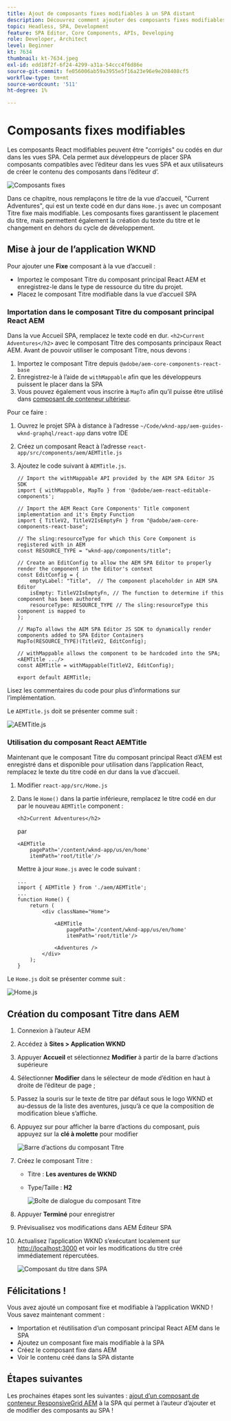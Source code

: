 ```yaml
---
title: Ajout de composants fixes modifiables à un SPA distant
description: Découvrez comment ajouter des composants fixes modifiables à un SPA distant.
topic: Headless, SPA, Development
feature: SPA Editor, Core Components, APIs, Developing
role: Developer, Architect
level: Beginner
kt: 7634
thumbnail: kt-7634.jpeg
exl-id: edd18f2f-6f24-4299-a31a-54ccc4f6d86e
source-git-commit: fe056006ab59a3955e5f16a23e96e9e208408cf5
workflow-type: tm+mt
source-wordcount: '511'
ht-degree: 1%

---
```


# Composants fixes modifiables

Les composants React modifiables peuvent être &quot;corrigés&quot; ou codés en dur dans les vues SPA. Cela permet aux développeurs de placer SPA composants compatibles avec l’éditeur dans les vues SPA et aux utilisateurs de créer le contenu des composants dans l’éditeur d’.

![Composants fixes](./assets/spa-fixed-component/intro.png)

Dans ce chapitre, nous remplaçons le titre de la vue d’accueil, &quot;Current Adventures&quot;, qui est un texte codé en dur dans `Home.js` avec un composant Titre fixe mais modifiable. Les composants fixes garantissent le placement du titre, mais permettent également la création du texte du titre et le changement en dehors du cycle de développement.

## Mise à jour de l’application WKND

Pour ajouter une __Fixe__ composant à la vue d’accueil :

+ Importez le composant Titre du composant principal React AEM et enregistrez-le dans le type de ressource du titre du projet.
+ Placez le composant Titre modifiable dans la vue d’accueil SPA

### Importation dans le composant Titre du composant principal React AEM

Dans la vue Accueil SPA, remplacez le texte codé en dur. `<h2>Current Adventures</h2>` avec le composant Titre des composants principaux React AEM. Avant de pouvoir utiliser le composant Titre, nous devons :

1. Importez le composant Titre depuis `@adobe/aem-core-components-react-base`
1. Enregistrez-le à l’aide de `withMappable` afin que les développeurs puissent le placer dans la SPA
1. Vous pouvez également vous inscrire à `MapTo` afin qu’il puisse être utilisé dans [composant de conteneur ultérieur](./spa-container-component.md).

Pour ce faire :

1. Ouvrez le projet SPA à distance à l’adresse `~/Code/wknd-app/aem-guides-wknd-graphql/react-app` dans votre IDE
1. Créez un composant React à l’adresse `react-app/src/components/aem/AEMTitle.js`
1. Ajoutez le code suivant à `AEMTitle.js`.

   ```
   // Import the withMappable API provided by the AEM SPA Editor JS SDK
   import { withMappable, MapTo } from '@adobe/aem-react-editable-components';
   
   // Import the AEM React Core Components' Title component implementation and it's Empty Function 
   import { TitleV2, TitleV2IsEmptyFn } from "@adobe/aem-core-components-react-base";
   
   // The sling:resourceType for which this Core Component is registered with in AEM
   const RESOURCE_TYPE = "wknd-app/components/title";
   
   // Create an EditConfig to allow the AEM SPA Editor to properly render the component in the Editor's context
   const EditConfig = {    
       emptyLabel: "Title",  // The component placeholder in AEM SPA Editor
       isEmpty: TitleV2IsEmptyFn, // The function to determine if this component has been authored
       resourceType: RESOURCE_TYPE // The sling:resourceType this component is mapped to
   };
   
   // MapTo allows the AEM SPA Editor JS SDK to dynamically render components added to SPA Editor Containers
   MapTo(RESOURCE_TYPE)(TitleV2, EditConfig);
   
   // withMappable allows the component to be hardcoded into the SPA; <AEMTitle .../>
   const AEMTitle = withMappable(TitleV2, EditConfig);
   
   export default AEMTitle;
   ```

Lisez les commentaires du code pour plus d’informations sur l’implémentation.

Le `AEMTitle.js` doit se présenter comme suit :

![AEMTitle.js](./assets/spa-fixed-component/aem-title-js.png)

### Utilisation du composant React AEMTitle

Maintenant que le composant Titre du composant principal React d’AEM est enregistré dans et disponible pour utilisation dans l’application React, remplacez le texte du titre codé en dur dans la vue d’accueil.

1. Modifier `react-app/src/Home.js`
1. Dans le `Home()` dans la partie inférieure, remplacez le titre codé en dur par le nouveau `AEMTitle` component :

   ```
   <h2>Current Adventures</h2>
   ```

   par

   ```
   <AEMTitle
       pagePath='/content/wknd-app/us/en/home' 
       itemPath='root/title'/>
   ```

   Mettre à jour `Home.js` avec le code suivant :

   ```
   ...
   import { AEMTitle } from './aem/AEMTitle';
   ...
   function Home() {
       return (
           <div className="Home">
   
               <AEMTitle
                   pagePath='/content/wknd-app/us/en/home' 
                   itemPath='root/title'/>
   
               <Adventures />
           </div>
       );
   }
   ```

Le `Home.js` doit se présenter comme suit :

![Home.js](./assets/spa-fixed-component/home-js.png)

## Création du composant Titre dans AEM

1. Connexion à l’auteur AEM
1. Accédez à __Sites > Application WKND__
1. Appuyer __Accueil__ et sélectionnez __Modifier__ à partir de la barre d’actions supérieure
1. Sélectionner __Modifier__ dans le sélecteur de mode d’édition en haut à droite de l’éditeur de page ;
1. Passez la souris sur le texte de titre par défaut sous le logo WKND et au-dessus de la liste des aventures, jusqu’à ce que la composition de modification bleue s’affiche.
1. Appuyez sur pour afficher la barre d’actions du composant, puis appuyez sur la __clé à molette__  pour modifier

   ![Barre d’actions du composant Titre](./assets/spa-fixed-component/title-action-bar.png)

1. Créez le composant Titre :
   + Titre : __Les aventures de WKND__
   + Type/Taille : __H2__

      ![Boîte de dialogue du composant Titre](./assets/spa-fixed-component/title-dialog.png)

1. Appuyer __Terminé__ pour enregistrer
1. Prévisualisez vos modifications dans AEM Éditeur SPA
1. Actualisez l’application WKND s’exécutant localement sur [http://localhost:3000](http://localhost:3000) et voir les modifications du titre créé immédiatement répercutées.

   ![Composant du titre dans SPA](./assets/spa-fixed-component/title-final.png)

## Félicitations !

Vous avez ajouté un composant fixe et modifiable à l’application WKND ! Vous savez maintenant comment :

+ Importation et réutilisation d’un composant principal React AEM dans le SPA
+ Ajoutez un composant fixe mais modifiable à la SPA
+ Créez le composant fixe dans AEM
+ Voir le contenu créé dans la SPA distante

## Étapes suivantes

Les prochaines étapes sont les suivantes : [ajout d’un composant de conteneur ResponsiveGrid AEM](./spa-container-component.md) à la SPA qui permet à l’auteur d’ajouter et de modifier des composants au SPA !
